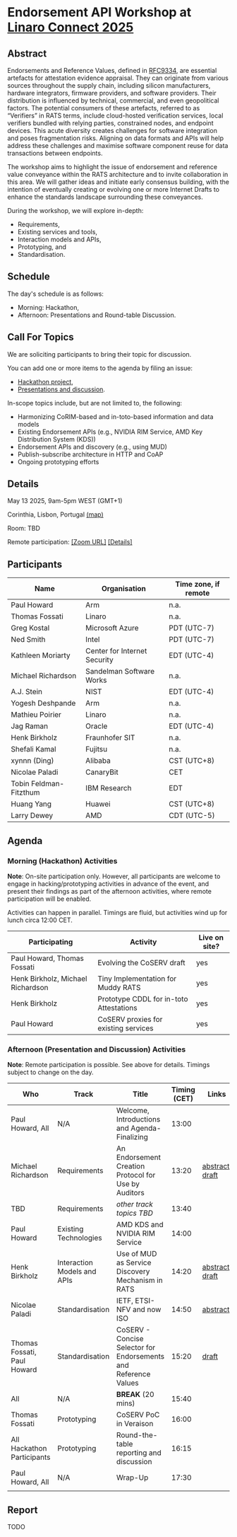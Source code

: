 # Endorsement API Workshop at [Linaro Connect 2025](https://www.linaro.org/connect)

## Abstract

Endorsements and Reference Values, defined in [RFC9334](https://www.ietf.org/rfc/rfc9334.html), are essential artefacts for attestation evidence appraisal.
They can originate from various sources throughout the supply chain, including silicon manufacturers, hardware integrators, firmware providers, and software providers.
Their distribution is influenced by technical, commercial, and even geopolitical factors.
The potential consumers of these artefacts, referred to as “Verifiers” in RATS terms, include cloud-hosted verification services, local verifiers bundled with relying parties, constrained nodes, and endpoint devices.
This acute diversity creates challenges for software integration and poses fragmentation risks.
Aligning on data formats and APIs will help address these challenges and maximise software component reuse for data transactions between endpoints.

The workshop aims to highlight the issue of endorsement and reference value conveyance within the RATS architecture and to invite collaboration in this area.
We will gather ideas and initiate early consensus building, with the intention of eventually creating or evolving one or more Internet Drafts to enhance the standards landscape surrounding these conveyances.

During the workshop, we will explore in-depth:
* Requirements,
* Existing services and tools,
* Interaction models and APIs,
* Prototyping, and
* Standardisation.

## Schedule

The day's schedule is as follows:
* Morning: Hackathon,
* Afternoon: Presentations and Round-table Discussion.

## Call For Topics

We are soliciting participants to bring their topic for discussion.

You can add one or more items to the agenda by filing an issue:
* [Hackathon project](https://github.com/rats-endorsements-distribution/linaro-connect-25/issues/new?template=hackathon-item.md),
* [Presentations and discussion](https://github.com/rats-endorsements-distribution/linaro-connect-25/issues/new?template=agenda-item.md).

In-scope topics include, but are not limited to, the following:

* Harmonizing CoRIM-based and in-toto-based information and data models
* Existing Endorsement APIs (e.g., NVIDIA RIM Service, AMD Key Distribution System (KDS))
* Endorsement APIs and discovery (e.g., using MUD)
* Publish-subscribe architecture in HTTP and CoAP
* Ongoing prototyping efforts

## Details

May 13 2025, 9am-5pm WEST (GMT+1)

Corinthia, Lisbon, Portugal [(map)](https://www.openstreetmap.org/way/101941942#map=19/38.738712/-9.166492)

Room: TBD

Remote participation: [[Zoom URL]](https://linaro-org.zoom.us/j/92068141447) [[Details]](remote-participation.md)

## Participants

| Name | Organisation | Time zone, if remote |
|--|--|--|
| Paul Howard | Arm | n.a. |
| Thomas Fossati | Linaro | n.a. |
| Greg Kostal | Microsoft Azure | PDT (UTC-7) |
| Ned Smith | Intel | PDT (UTC-7) |
| Kathleen Moriarty | Center for Internet Security | EDT (UTC-4) |
| Michael Richardson | Sandelman Software Works | n.a. |
| A.J. Stein | NIST | EDT (UTC-4) |
| Yogesh Deshpande | Arm | n.a. |
| Mathieu Poirier | Linaro | n.a. |
| Jag Raman | Oracle | EDT (UTC-4) |
| Henk Birkholz | Fraunhofer SIT | n.a. |
| Shefali Kamal | Fujitsu | n.a. |
| xynnn (Ding) | Alibaba | CST (UTC+8) |
| Nicolae Paladi | CanaryBit | CET |
| Tobin Feldman-Fitzthum | IBM Research | EDT |
| Huang Yang | Huawei | CST (UTC+8) |
| Larry Dewey | AMD | CDT (UTC-5) |


## Agenda

### Morning (Hackathon) Activities

**Note**: On-site participation only.
However, all participants are welcome to engage in hacking/prototyping activities in advance of the event, and present their findings as part of the afternoon activities, where remote participation will be enabled.

Activities can happen in parallel.
Timings are fluid, but activities wind up for lunch circa 12:00 CET.

| Participating | Activity | Live on site?
|--|--|--|
| Paul Howard, Thomas Fossati | Evolving the CoSERV draft | yes
| Henk Birkholz, Michael Richardson | Tiny Implementation for Muddy RATS | yes
| Henk Birkholz | Prototype CDDL for in-toto Attestations | yes
| Paul Howard | CoSERV proxies for existing services | yes


### Afternoon (Presentation and Discussion) Activities

**Note**: Remote participation is possible.
See above for details.
Timings subject to change on the day.

| Who | Track | Title | Timing (CET) | Links
|--|--|--|--|--|
| Paul Howard, All | N/A | Welcome, Introductions and Agenda-Finalizing | 13:00
| Michael Richardson | Requirements | An Endorsement Creation Protocol for Use by Auditors | 13:20 | [abstract](https://github.com/rats-endorsements-distribution/linaro-connect-25/issues/1), [draft](https://github.com/mcr/pop-endorsement/blob/main/pop-endorsement.mkd)
| TBD | Requirements | _other track topics TBD_ | 13:40
| Paul Howard | Existing Technologies | AMD KDS and NVIDIA RIM Service | 14:00
| Henk Birkholz | Interaction Models and APIs | Use of MUD as Service Discovery Mechanism in RATS | 14:20 | [abstract](https://github.com/rats-endorsements-distribution/linaro-connect-25/issues/8), [draft](https://datatracker.ietf.org/doc/draft-birkholz-rats-mud/)
| Nicolae Paladi | Standardisation | IETF, ETSI-NFV and now ISO | 14:50 | [abstract](https://github.com/rats-endorsements-distribution/linaro-connect-25/issues/7)
| Thomas Fossati, Paul Howard | Standardisation | CoSERV - Concise Selector for Endorsements and Reference Values | 15:20 | [draft](https://datatracker.ietf.org/doc/draft-howard-rats-coserv/)
| All | N/A | **BREAK** (20 mins) | 15:40
| Thomas Fossati | Prototyping | CoSERV PoC in Veraison | 16:00
| All Hackathon Participants | Prototyping | Round-the-table reporting and discussion | 16:15
| Paul Howard, All | N/A | Wrap-Up | 17:30
| | | | |

## Report

TODO
